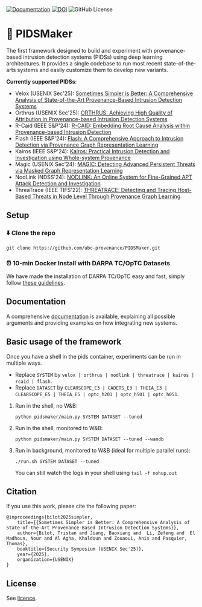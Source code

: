 [![Documentation](https://img.shields.io/badge/docs-online-pink.svg)](https://ubc-provenance.github.io/PIDSMaker/)
[![DOI](https://zenodo.org/badge/DOI/10.5281/zenodo.15603122.svg)](https://doi.org/10.5281/zenodo.15603122)
![GitHub License](https://img.shields.io/github/license/ubc-provenance/PIDSMaker)

# 🥷 PIDSMaker

The first framework designed to build and experiment with provenance-based intrusion detection systems (PIDSs) using deep learning architectures.
It provides a single codebase to run most recent state-of-the-arts systems and easily customize them to develop new variants.

**Currently supported PIDSs**:
- Velox (USENIX Sec'25): [Sometimes Simpler is Better: A Comprehensive Analysis of State-of-the-Art Provenance-Based Intrusion Detection Systems](https://tfjmp.org/publications/2025-usenixsec-2.pdf)
- Orthrus (USENIX Sec'25): [ORTHRUS: Achieving High Quality of Attribution in Provenance-based Intrusion Detection Systems](https://www.usenix.org/system/files/conference/usenixsecurity25/sec25cycle1-prepub-103-jiang-baoxiang.pdf)
- R-Caid (IEEE S\&P'24): [R-CAID: Embedding Root Cause Analysis within Provenance-based Intrusion Detection](https://gangw.web.illinois.edu/rcaid-sp24.pdf)
- Flash (IEEE S\&P'24): [Flash: A Comprehensive Approach to Intrusion Detection via Provenance Graph Representation Learning](https://dartlab.org/assets/pdf/flash.pdf)
- Kairos (IEEE S\&P'24): [Kairos: Practical Intrusion Detection and Investigation using Whole-system Provenance](https://arxiv.org/pdf/2308.05034)
- Magic (USENIX Sec'24): [MAGIC: Detecting Advanced Persistent Threats via Masked Graph Representation Learning](https://www.usenix.org/system/files/usenixsecurity24-jia-zian.pdf)
- NodLink (NDSS'24): [NODLINK: An Online System for Fine-Grained APT Attack Detection and Investigation](https://arxiv.org/pdf/2311.02331)
- ThreaTrace (IEEE TIFS'22): [THREATRACE: Detecting and Tracing Host-Based Threats in Node Level Through Provenance Graph Learning](https://arxiv.org/pdf/2111.04333)

## Setup

### ⬇️ Clone the repo
```
git clone https://github.com/ubc-provenance/PIDSMaker.git
```

### ⏰ 10-min Docker Install with DARPA TC/OpTC Datasets

We have made the installation of DARPA TC/OpTC easy and fast, simply follow [these guidelines](http://localhost:8000/PIDSMaker/ten-minute-install/).

## Documentation

A comprehensive [documentation](https://ubc-provenance.github.io/PIDSMaker/) is available, explaining all possible arguments and providing examples on how integrating new systems.

## Basic usage of the framework

Once you have a shell in the pids container, experiments can be run in multiple ways.

- Replace `SYSTEM` by `velox | orthrus | nodlink | threatrace | kairos | rcaid | flash`.
- Replace `DATASET` by `CLEARSCOPE_E3 | CADETS_E3 | THEIA_E3 | CLEARSCOPE_E5 | THEIA_E5 | optc_h201 | optc_h501 | optc_h051`.

1. Run in the shell, no W&B:
    ```shell
    python pidsmaker/main.py SYSTEM DATASET --tuned
    ```

2. Run in the shell, monitored to W&B:
    ```shell
    python pidsmaker/main.py SYSTEM DATASET --tuned --wandb
    ```

3. Run in background, monitored to W&B (ideal for multiple parallel runs):
    ```shell
    ./run.sh SYSTEM DATASET --tuned
    ```
    You can still watch the logs in your shell using `tail -f nohup.out`

## Citation

If you use this work, please cite the following paper:
```
@inproceedings{bilot2025simpler,
	title={{Sometimes Simpler is Better: A Comprehensive Analysis of State-of-the-Art Provenance-Based Intrusion Detection Systems}},
	author={Bilot, Tristan and Jiang, Baoxiang and  Li, Zefeng and  El Madhoun, Nour and Al Agha, Khaldoun and Zouaoui, Anis and Pasquier, Thomas},
	booktitle={Security Symposium (USENIX Sec'25)},
	year={2025},
	organization={USENIX}
}
```

## License

See [licence](LICENSE).
